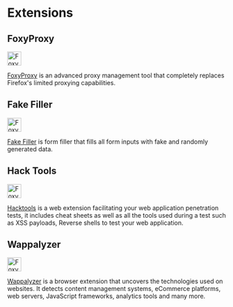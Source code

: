 # Extensions

## FoxyProxy
<img width="32px" height="auto" alt='FoxyProxy' src='https://addons.mozilla.org/user-media/addon_icons/2/2464-64.png'>

[FoxyProxy](https://addons.mozilla.org/en-US/firefox/addon/foxyproxy-standard/) is an advanced proxy management tool that completely replaces Firefox's limited proxying capabilities.

## Fake Filler
<img width="32px" height="auto" alt='FoxyProxy' src='https://addons.mozilla.org/user-media/addon_icons/752/752600-64.png'>

[Fake Filler](https://addons.mozilla.org/en-US/firefox/addon/fake-filler/) is form filler that fills all form inputs  with fake and randomly generated data.

## Hack Tools
<img width="32px" height="auto" alt='FoxyProxy' src='https://addons.mozilla.org/user-media/addon_icons/2649/2649669-64.png'>

[Hacktools](https://addons.mozilla.org/en-US/firefox/addon/hacktools/) is a web extension facilitating your web application penetration tests, it includes cheat sheets as well as all the tools used during a test such as XSS payloads, Reverse shells to test your web application.

## Wappalyzer
<img width="32px" height="auto" alt='FoxyProxy' src='https://addons.mozilla.org/user-media/addon_icons/10/10229-64.png'>

[Wappalyzer](https://addons.mozilla.org/fr/firefox/addon/wappalyzer/) is a browser extension that uncovers the technologies used on websites. It detects content management systems, eCommerce platforms, web servers, JavaScript frameworks, analytics tools and many more.